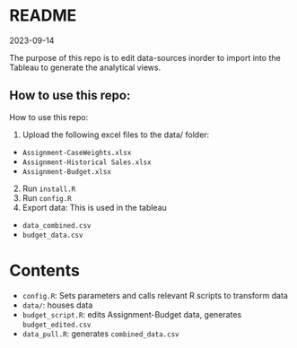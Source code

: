 README
================
2023-09-14

The purpose of this repo is to edit data-sources inorder to import into
the Tableau to generate the analytical views.

## How to use this repo:

How to use this repo:

1.  Upload the following excel files to the data/ folder:

- `Assignment-CaseWeights.xlsx`
- `Assignment-Historical Sales.xlsx`
- `Assignment-Budget.xlsx`

2.  Run `install.R`
3.  Run `config.R`
4.  Export data: This is used in the tableau

- `data_combined.csv`
- `budget_data.csv`

# Contents

- `config.R`: Sets parameters and calls relevant R scripts to transform
  data
- `data/`: houses data
- `budget_script.R`: edits Assignment-Budget data, generates
  `budget_edited.csv`
- `data_pull.R`: generates `combined_data.csv`
